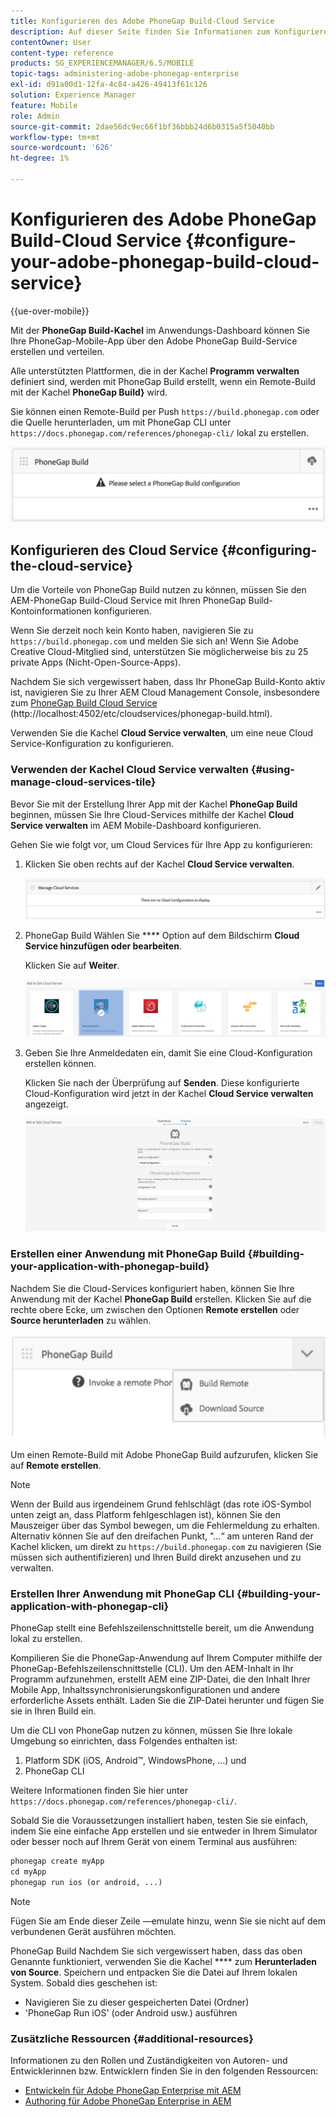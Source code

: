 ```yaml
---
title: Konfigurieren des Adobe PhoneGap Build-Cloud Service
description: Auf dieser Seite finden Sie Informationen zum Konfigurieren der Cloud Services und zum Erstellen Ihres Programms mit PhoneGap Build.
contentOwner: User
content-type: reference
products: SG_EXPERIENCEMANAGER/6.5/MOBILE
topic-tags: administering-adobe-phonegap-enterprise
exl-id: d91a00d1-12fa-4c84-a426-49413f61c126
solution: Experience Manager
feature: Mobile
role: Admin
source-git-commit: 2dae56dc9ec66f1bf36bbb24d6b0315a5f5040bb
workflow-type: tm+mt
source-wordcount: '626'
ht-degree: 1%

---
```


# Konfigurieren des Adobe PhoneGap Build-Cloud Service {#configure-your-adobe-phonegap-build-cloud-service}

{{ue-over-mobile}}

Mit der **PhoneGap Build-Kachel** im Anwendungs-Dashboard können Sie Ihre PhoneGap-Mobile-App über den Adobe PhoneGap Build-Service erstellen und verteilen.

Alle unterstützten Plattformen, die in der Kachel **Programm verwalten** definiert sind, werden mit PhoneGap Build erstellt, wenn ein Remote-Build mit der Kachel **PhoneGap Build}** wird.

Sie können einen Remote-Build per Push `https://build.phonegap.com` oder die Quelle herunterladen, um mit PhoneGap CLI unter `https://docs.phonegap.com/references/phonegap-cli/` lokal zu erstellen.

![PhoneGap Build-Kachel](assets/chlimage_1-60.png)

## Konfigurieren des Cloud Service {#configuring-the-cloud-service}

Um die Vorteile von PhoneGap Build nutzen zu können, müssen Sie den AEM-PhoneGap Build-Cloud Service mit Ihren PhoneGap Build-Kontoinformationen konfigurieren.

Wenn Sie derzeit noch kein Konto haben, navigieren Sie zu `https://build.phonegap.com` und melden Sie sich an! Wenn Sie Adobe Creative Cloud-Mitglied sind, unterstützen Sie möglicherweise bis zu 25 private Apps (Nicht-Open-Source-Apps).

Nachdem Sie sich vergewissert haben, dass Ihr PhoneGap Build-Konto aktiv ist, navigieren Sie zu Ihrer AEM Cloud Management Console, insbesondere zum [PhoneGap Build Cloud Service ](http://localhost:4502/etc/cloudservices/phonegap-build.html) (http://localhost:4502/etc/cloudservices/phonegap-build.html).

Verwenden Sie die Kachel **Cloud Service verwalten**, um eine neue Cloud Service-Konfiguration zu konfigurieren.

### Verwenden der Kachel Cloud Service verwalten {#using-manage-cloud-services-tile}

Bevor Sie mit der Erstellung Ihrer App mit der Kachel **PhoneGap Build** beginnen, müssen Sie Ihre Cloud-Services mithilfe der Kachel **Cloud Service verwalten** im AEM Mobile-Dashboard konfigurieren.

Gehen Sie wie folgt vor, um Cloud Services für Ihre App zu konfigurieren:

1. Klicken Sie oben rechts auf der Kachel **Cloud Service verwalten**.

   ![chlimage_1-61](assets/chlimage_1-61.png)

1. PhoneGap Build Wählen Sie **** Option auf dem Bildschirm **Cloud Service hinzufügen oder bearbeiten**.

   Klicken Sie auf **Weiter**.

   ![chlimage_1-62](assets/chlimage_1-62.png)

1. Geben Sie Ihre Anmeldedaten ein, damit Sie eine Cloud-Konfiguration erstellen können.

   Klicken Sie nach der Überprüfung auf **Senden**. Diese konfigurierte Cloud-Konfiguration wird jetzt in der Kachel **Cloud Service verwalten** angezeigt.

   ![chlimage_1-63](assets/chlimage_1-63.png)

### Erstellen einer Anwendung mit PhoneGap Build {#building-your-application-with-phonegap-build}

Nachdem Sie die Cloud-Services konfiguriert haben, können Sie Ihre Anwendung mit der Kachel **PhoneGap Build** erstellen. Klicken Sie auf die rechte obere Ecke, um zwischen den Optionen **Remote erstellen** oder **Source herunterladen** zu wählen.

![chlimage_1-64](assets/chlimage_1-64.png)

Um einen Remote-Build mit Adobe PhoneGap Build aufzurufen, klicken Sie auf **Remote erstellen**.

>[!NOTE]
>
>Wenn der Build aus irgendeinem Grund fehlschlägt (das rote iOS-Symbol unten zeigt an, dass Platform fehlgeschlagen ist), können Sie den Mauszeiger über das Symbol bewegen, um die Fehlermeldung zu erhalten. Alternativ können Sie auf den dreifachen Punkt, &quot;…“ am unteren Rand der Kachel klicken, um direkt zu `https://build.phonegap.com` zu navigieren (Sie müssen sich authentifizieren) und Ihren Build direkt anzusehen und zu verwalten.

### Erstellen Ihrer Anwendung mit PhoneGap CLI {#building-your-application-with-phonegap-cli}

PhoneGap stellt eine Befehlszeilenschnittstelle bereit, um die Anwendung lokal zu erstellen.

Kompilieren Sie die PhoneGap-Anwendung auf Ihrem Computer mithilfe der PhoneGap-Befehlszeilenschnittstelle (CLI). Um den AEM-Inhalt in Ihr Programm aufzunehmen, erstellt AEM eine ZIP-Datei, die den Inhalt Ihrer Mobile App, Inhaltssynchronisierungskonfigurationen und andere erforderliche Assets enthält. Laden Sie die ZIP-Datei herunter und fügen Sie sie in Ihren Build ein.

Um die CLI von PhoneGap nutzen zu können, müssen Sie Ihre lokale Umgebung so einrichten, dass Folgendes enthalten ist:

1. Platform SDK (iOS, Android™, WindowsPhone, …) und
1. PhoneGap CLI

Weitere Informationen finden Sie hier unter `https://docs.phonegap.com/references/phonegap-cli/`.

Sobald Sie die Voraussetzungen installiert haben, testen Sie sie einfach, indem Sie eine einfache App erstellen und sie entweder in Ihrem Simulator oder besser noch auf Ihrem Gerät von einem Terminal aus ausführen:

```xml
phonegap create myApp
cd myApp
phonegap run ios (or android, ...)
```

>[!NOTE]
>
>Fügen Sie am Ende dieser Zeile —emulate hinzu, wenn Sie sie nicht auf dem verbundenen Gerät ausführen möchten.

PhoneGap Build Nachdem Sie sich vergewissert haben, dass das oben Genannte funktioniert, verwenden Sie die Kachel **** zum **Herunterladen von Source**. Speichern und entpacken Sie die Datei auf Ihrem lokalen System. Sobald dies geschehen ist:

* Navigieren Sie zu dieser gespeicherten Datei (Ordner)
* &#39;PhoneGap Run iOS&#39; (oder Android usw.) ausführen

### Zusätzliche Ressourcen {#additional-resources}

Informationen zu den Rollen und Zuständigkeiten von Autoren- und Entwicklerinnen bzw. Entwicklern finden Sie in den folgenden Ressourcen:

* [Entwickeln für Adobe PhoneGap Enterprise mit AEM](/help/mobile/developing-in-phonegap.md)
* [Authoring für Adobe PhoneGap Enterprise in AEM](/help/mobile/phonegap.md)

